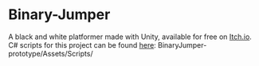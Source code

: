 # Binary-Jumper
 A black and white platformer made with Unity, available for free on [Itch.io](https://eajb.itch.io/binary-jumper). C# scripts for this project can be found [here](https://github.com/EAJB1/Binary-Jumper/tree/main/BinaryJumper-prototype/Assets/Scripts): BinaryJumper-prototype/Assets/Scripts/
